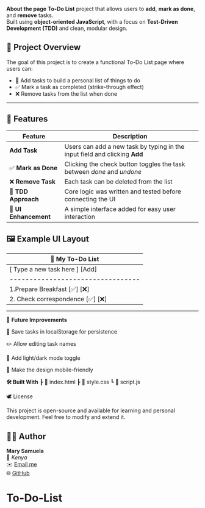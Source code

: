 **About the page**
**To-Do List** project that allows users to **add**, **mark as done**, and **remove** tasks.  
Built using **object-oriented JavaScript**, with a focus on **Test-Driven Development (TDD)** and clean, modular design.

## 🧭 Project Overview

The goal of this project is to create a functional To-Do List page where users can:

- 📝 Add tasks to build a personal list of things to do  
- ✅ Mark a task as completed (strike-through effect)  
- ❌ Remove tasks from the list when done  
 

---

## 🧱 Features

| Feature | Description |
|----------|--------------|
| **Add Task** | Users can add a new task by typing in the input field and clicking **Add** |
| ✅ **Mark as Done** | Clicking the check button toggles the task between *done* and *undone* |
| ❌ **Remove Task** | Each task can be deleted from the list |
| 🧠 **TDD Approach** | Core logic was written and tested before connecting the UI |
| 🎨 **UI Enhancement** | A simple interface added for easy user interaction |

🖼️ Example UI Layout
-----------------------------------
|   📝 My To-Do List              |
|---------------------------------|
| [ Type a new task here ] [Add] |
|---------------------------------|
| 1.Prepare Breakfast           [✅] [❌]    | 
| 2. Check correspondence       [✅] [❌]    |
-----------------------------------

🚀 **Future Improvements**

💾 Save tasks in localStorage for persistence

✏️ Allow editing task names

🌙 Add light/dark mode toggle

📱 Make the design mobile-friendly


**🛠️  Built With**
┣ 📜 index.html
┣ 📜 style.css
┗ 📜 script.js

🕊️ License

This project is open-source and available for learning and personal development.
Feel free to modify and extend it.


## 👩‍💻 Author

**Mary Samuela**  
📍 *Kenya*  
✉️ [Email me](sam@gmailcom)  
🌐 [GitHub](https://github.com/marysam)
# To-Do-List
